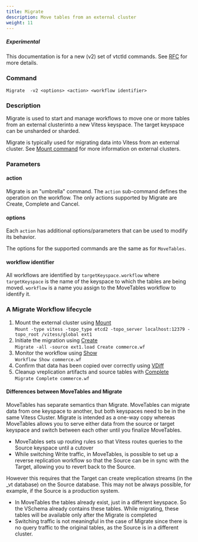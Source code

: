 ```yaml
---
title: Migrate
description: Move tables from an external cluster
weight: 11
---
```

##### _Experimental_
This documentation is for a new (v2) set of vtctld commands. See [RFC](https://github.com/vitessio/vitess/issues/7225) for more details.

### Command

```
Migrate  -v2 <options> <action> <workflow identifier>
```

### Description

Migrate is used to start and manage workflows to move one or more tables from an external clusterinto a new Vitess keyspace. The target keyspace can be unsharded or sharded.

Migrate is typically used for migrating data into Vitess from an external cluster. See [Mount command](../mount) for more information on external clusters.

### Parameters

#### action

<div class="cmd">

Migrate is an "umbrella" command. The `action` sub-command defines the operation on the workflow.
The only actions supported by Migrate are Create, Complete and Cancel.

</div>

#### options
<div class="cmd">

Each `action` has additional options/parameters that can be used to modify its behavior.

The options for the supported commands are the same as for `MoveTables`.

</div>

#### workflow identifier

<div class="cmd">

All workflows are identified by `targetKeyspace.workflow` where `targetKeyspace` is the name of the keyspace to which the tables are being moved. `workflow` is a name you assign to the MoveTables workflow to identify it.

</div>


### A Migrate Workflow lifecycle

1. Mount the external cluster using [Mount](../mount)<br/>
`Mount -type vitess -topo_type etcd2 -topo_server localhost:12379 -topo_root /vitess/global ext1`
1. Initiate the migration using [Create](../create)<br/>
`Migrate -all -source ext1.load Create commerce.wf`
1. Monitor the workflow using [Show](../show)<br/>
`Workflow Show commerce.wf`
1. Confirm that data has been copied over correctly using [VDiff](../../vdiff)
1. Cleanup vreplication artifacts and source tables with [Complete](../complete) <br/>
`Migrate Complete commerce.wf`


#### Differences between MoveTables and Migrate

MoveTables has separate semantics than Migrate. MoveTables can migrate data from one keyspace to another, but both keyspaces need to be in the same Vitess Cluster. Migrate is intended as a one-way copy whereas MoveTables allows you to serve either data from the source or target keyspace and switch between each other until you finalize MoveTables.

* MoveTables sets up routing rules so that Vitess routes queries to the Source keyspace until a cutover
* While switching Write traffic, in MoveTables, is possible to set up a reverse replication workflow so that the Source can be in sync with the Target, allowing you to revert back to the Source.

However this requires that the Target can create vreplication streams (in the \_vt database) on the Source database. This may not be always possible, for example, if the Source is a production system.
* In MoveTables the tables already exist, just in a different keyspace. So the VSchema already contains these tables. While migrating, these tables will be available only after the Migrate is completed
* Switching traffic is not meaningful in the case of Migrate since there is no query traffic to the original tables, as the Source is in a different cluster.
